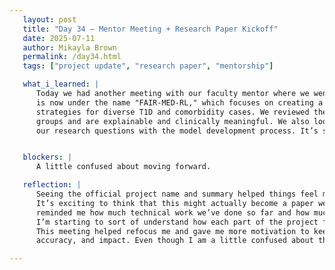 ```yaml
---
   layout: post  
   title: "Day 34 – Mentor Meeting + Research Paper Kickoff"  
   date: 2025-07-11  
   author: Mikayla Brown  
   permalink: /day34.html  
   tags: ["project update", "research paper", "mentorship"]

   what_i_learned: |
      Today we had another meeting with our faculty mentor where we went over the two project tracks and refined how we frame them. My project 
      is now under the name "FAIR-MED-RL," which focuses on creating a fairness aware reinforcement learning model to help optimize medication 
      strategies for diverse T1D and comorbidity cases. We reviewed the goals, including making sure our models work across underrepresented 
      groups and are explainable and clinically meaningful. We also looked at the beginning of our research paper and discussed how to connect 
      our research questions with the model development process. It’s starting to feel more official and structured now.


   blockers: |
      A little confused about moving forward.

   reflection: |
      Seeing the official project name and summary helped things feel more real. It gave our work more direction and made the goals feel a little clearer.
      It’s exciting to think that this might actually become a paper we submit to a real conference. Looking at the early outline of the paper also 
      reminded me how much technical work we’ve done so far and how much thought still has to go into telling that story in a clear, meaningful way.
      I’m starting to sort of understand how each part of the project from coding to model design to evaluation connects back to the big picture. 
      This meeting helped refocus me and gave me more motivation to keep refining my model and making sure it aligns with the goals of fairness, 
      accuracy, and impact. Even though I am a little confused about the pivot I will understand it more.

---
```

